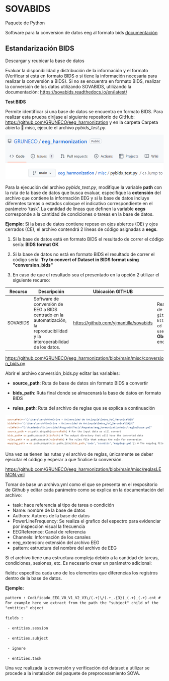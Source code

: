 
# SOVABIDS

<p style="text-align: justify;">
 
Paquete de Python 

Software para la conversion de datos eeg al formato bids [documentación](sovabids.readthedocs.io)

## Estandarización BIDS 
Descargar y reubicar la base de datos 

Evaluar la disponibilidad y distribución de la información y el formato (Verificar si está en formato BIDS o si tiene la información necesaria para realizar la conversión a BIDS). Si no se encuentra en formato BIDS, realizar la conversión de los datos utilizando SOVABIDS, utilizando la documentación: https://sovabids.readthedocs.io/en/latest/  

**Test BIDS** 

Permite identificar si una base de datos se encuentra en formato BIDS. Para realizar esta prueba diríjase al siguiente repositorio de GitHub: <https://github.com/GRUNECO/eeg_harmonization> y en la carpeta Carpeta abierta 📁 misc, ejecute el archivo *pybids_test.py*. 

![Ruta pybids](img\path_pybids.png)

Para la ejecución del archivo *pybids_test.py*, modifique la variable **path** con la ruta de la base de datos que busca evaluar, especifique la **extensión** del archivo que contiene la información EEG y si la base de datos incluye diferentes tareas o estados coloque el indicativo correspondiente en el parámetro ‘task’. La cantidad de líneas que definen la variable **eegs** corresponde a la cantidad de condiciones o tareas en la base de datos.  

**Ejemplo:** Si la base de datos contiene reposo en ojos abiertos (OE) y ojos cerrados (CE), el archivo contendrá 2 líneas de código asignadas a **eegs**. 

1. Si la base de datos está en formato BIDS el resultado de correr el código sería: **BIDS format OK** 

2. Si la base de datos no está en formato BIDS el resultado de correr el código sería: 
**Try to convert of Dataset in BIDS format using "conversion_bids"**

3. En caso de que el resultado sea el presentado en la opción 2 utilizar el siguiente recurso:  

|Recurso|Descripción|Ubicación GITHUB|Método de uso|
|--------|--------|--------|--------|
|SOVABIDS|Software de conversión de EEG a BIDS centrado en la automatización, la reproducibilidad y la interoperabilidad de los datos.  |https://github.com/yjmantilla/sovabids|<p>Realizar la instalación de sovabids por medio de la consola:<br> ```git clone https://github.com/yjmantilla/sovabids.git cd sovabids pip install -r requerements-user.txt```<br> **Observación:** Todos los sujetos se deben encontrar en la misma carpeta 📁</p>|

<https://github.com/GRUNECO/eeg_harmonization/blob/main/misc/conversion_bids.py>

Abrir el archivo conversión_bids.py editar las variables: 

- **source_path**: Ruta de base de datos sin formato BIDS a convertir 

- **bids_path**: Ruta final donde se almacenará la base de datos en formato BIDS 

- **rules_path**: Ruta del archivo de reglas que se explica a continuación 


![Paths BIDS](img\paths_bids.png)

Una vez se tienen las rutas y el archivo de reglas, únicamente se deber ejecutar el código y esperar a que finalice la conversión. 

<https://github.com/GRUNECO/eeg_harmonization/blob/main/misc/reglasLEMON.yml> 

Tomar de base un archivo.yml como el que se presenta en el respositorio de Github y editar cada parámetro como se explica en la documentación del archivo: 

- task: hace referencia al tipo de tarea o condición 
- Name: nombre de la base de datos 
- Authors: Autores de la base de datos 
- PowerLineFrequency: Se realiza el grafico del espectro para evidenciar por inspección visual la frecuencia 
- EEGReference: Canal de referencia 
- Channels: Información de los canales 
- eeg_extension: extensión del archivo EEG  
- pattern: estructura del nombre del archivo de EEG 

Si el archivo tiene una estructura compleja debido a la cantidad de tareas, condiciones, sesiones, etc. Es necesario crear un parámetro adicional: 

fields: especifica cada uno de los elementos que diferencias los registros dentro de la base de datos.  

**Ejemplo:**
```  
pattern : Codificado_EEG_V0_V1_V2_V3\/(.+)\/(.+_.{3})_(.+)_(.+).cnt # For example here we extract from the path the "subject" child of the "entities" object 

fields : 

 - entities.session 

 - entities.subject 

 - ignore 

 - entities.task 
```  
Una vez realizada la conversión y verificación del dataset a utilizar se procede a la instalación del paquete de preprocesamiento SOVA. 
 
</p>


